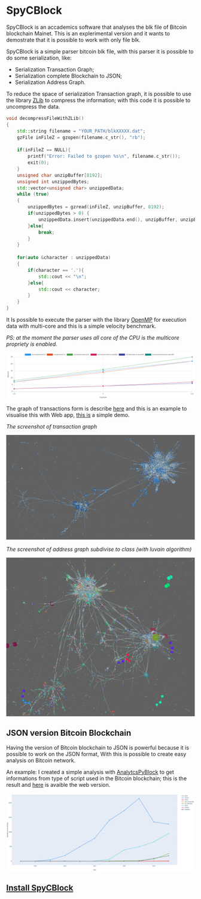 # SpyCBlock

SpyCBlock is an accademics software that analyses the blk file of Bitcoin blockchain Mainet.
This is an explerimental version and it wants  to demostrate that it is possible to work with only file blk.

SpyCBlock is a simple parser bitcoin blk file, with this parser it is possible to do some serialization, like:

- Serialization Transaction Graph;
- Serialization complete Blockchain to JSON;
- Serialization Address Graph.

To reduce the space of serialization Transaction graph, it is possible to use the library [ZLib](https://github.com/madler/zlib) to compress the information; with this code it is possible to uncompress the data.

```c++
void decompressFileWithZLib()
{
    std::string filename = "YOUR_PATH/blkXXXXX.dat";
    gzFile inFileZ = gzopen(filename.c_str(), "rb");

    if(inFileZ == NULL){
        printf("Error: Failed to gzopen %s\n", filename.c_str());
        exit(0);
    }
    unsigned char unzipBuffer[8192];
    unsigned int unzippedBytes;
    std::vector<unsigned char> unzippedData;
    while (true)
    {
        unzippedBytes = gzread(inFileZ, unzipBuffer, 8192);
        if(unzippedBytes > 0) {
            unzippedData.insert(unzippedData.end(), unzipBuffer, unzipBuffer + unzippedBytes);
        }else{
            break;
        }
    }

    for(auto &character : unzippedData)
    {
        if(character == '.'){
            std::cout << "\n";
        }else{
            std::cout << character;
        }
    }
}
```

It Is possible to execute the parser with the library [OpenMP](https://www.openmp.org/) for execution data with multi-core and this is a simple velocity benchmark.

_PS: at the moment the parser uses all core of the CPU is the multicore propriety is enabled._

![benchmark_image](imgs/benchmark.png)


The graph of transactions form is describe [here](#todo) and this is an example to visualise this with Web app, [this is](https://github.com/vincenzopalazzo/SpyJSBlock.react) a simple demo.

_The screenshot of transaction graph_

![transaction_graph](imgs/graph_tx.png)

_The screenshot of address graph subdivise to class (with luvain algorithm)_

![address_graph](imgs/address_graph.png)

## JSON version Bitcoin Blockchain

Having the version of Bitcoin blockchain to JSON is powerful because it is possible to work on the JSON format, With this is possible to create easy analysis on Bitcoin network.

An example: I created a simple analysis with [AnalytcsPyBlock](https://github.com/vincenzopalazzo/AnalyticsPyBlock) to get informations from type of script used in the Bitcoin blockchain; this is the result and [here](https://vincenzopalazzo.github.io/AnalyticsPyBlock/) is avaible the web version.

![analisis_script](imgs/result-global.png)

## [Install SpyCBlock](install.md)
